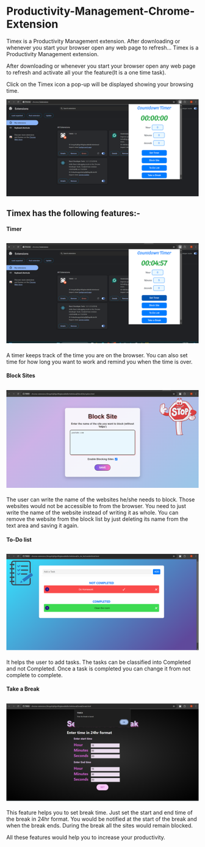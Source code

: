 


# Productivity-Management-Chrome-Extension
Timex is a Productivity Management extension. After downloading or whenever you start your browser open any web page to refresh…
Timex is a Productivity Management extension.

After downloading or whenever you start your browser open any web page to refresh and activate all your the feature(It is a one time task).

Click on the Timex icon a pop-up will be displayed showing your browsing time.

![Extension Screenshot](./assets/extension.png)

## Timex has the following features:-
#### Timer
![1](./assets/timer.png)
---
A timer keeps track of the time you are on the browser. You can also set time for how long you want to work and remind you when the time is over.
#### Block Sites
![2](./assets/blockSite.png)
---
The user can write the name of the websites he/she needs to block. Those websites would not be accessible to from the browser. You need to just write the name of the website instead of writing it as whole. You can remove the website from the block list by just deleting its name from the text area and  saving it again.
#### To-Do list
![3](./assets/todolist.png)
---

It helps the user to add tasks. The tasks can be classified into Completed and not Completed. Once a task is completed you can change it from not complete to complete.
#### Take a Break
![4](./assets/Break.png)
---
This feature helps you to set break time. Just set the start and end time of the break in 24hr format. You would be notified at the start of the break and when the break ends. During the break all the sites would remain blocked.
 
All these features would help you to increase your productivity.
